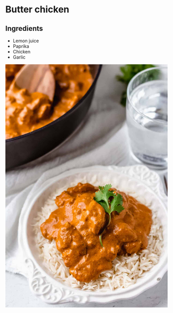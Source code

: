 # Butter chicken

## Ingredients

- Lemon juice
- Paprika
- Chicken
- Garlic

![Image](../../Images/Butter_Chicken.jpg)